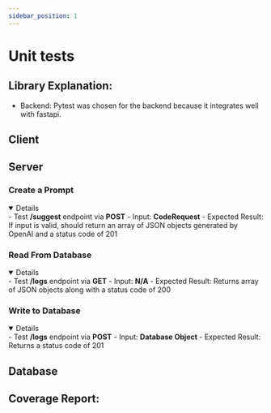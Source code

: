 ```yaml
---
sidebar_position: 1
---
```

# Unit tests
<!-- For each method, one or more test cases.

A test case consists of input parameter values and expected results.

All external classes should be stubbed using mock objects. -->


## Library Explanation:
 <!-- Each student is required to explain the unit testing library they have chosen. This explanation should include the reasons for selecting the library, its key features, and its suitability for the project. -->
- Backend: Pytest was chosen for the backend because it integrates well with fastapi. 

## Client
## Server
### Create a Prompt
<details open="True">
- Test <b>/suggest</b> endpoint via <b>POST</b>
    - Input: <b>CodeRequest</b>
    - Expected Result: If input is valid, should return an array of JSON objects generated by OpenAI and a status code of 201
</details>

### Read From Database
<details open="True">
- Test <b>/logs</b> endpoint via <b>GET</b>
    - Input: <b>N/A</b>
    - Expected Result: Returns array of JSON objects along with a status code of 200
</details>

### Write to Database
<details open="True">
- Test <b>/logs</b> endpoint via <b>POST</b>
    - Input: <b>Database Object</b>
    - Expected Result: Returns a status code of 201
</details>

## Database

## Coverage Report: 
<!-- Most unit testing software has the ability to export coverage reports in HTML. To add this to Docusaurus statically, you can place the exported HTML report in the static folder of your Docusaurus project. For automation, you can set up a continuous integration (CI) pipeline that runs your tests, generates the coverage report, and moves it to the static folder every time changes are made to the repository. This ensures your coverage report is always up to date. -->




